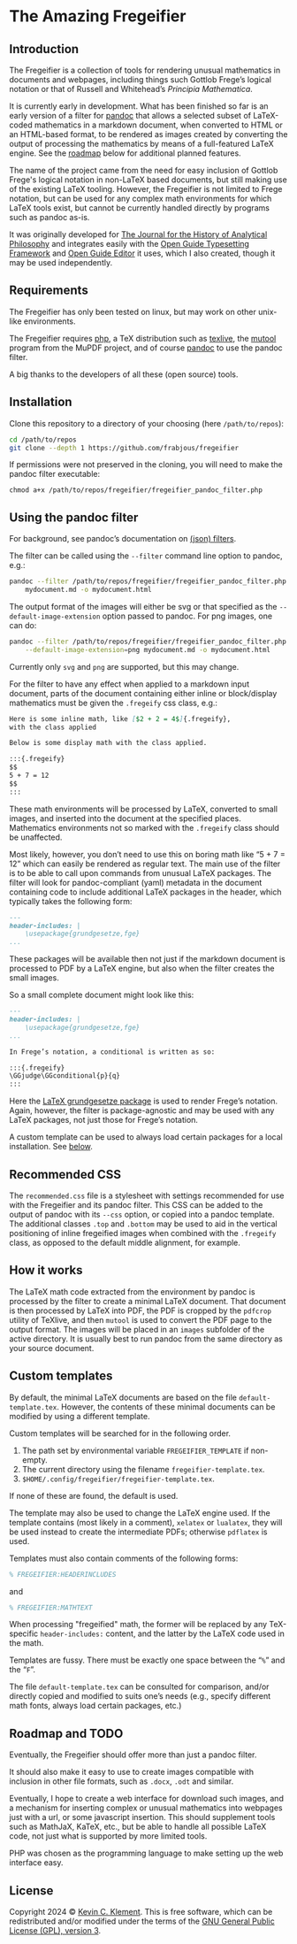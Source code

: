 
# The Amazing Fregeifier

## Introduction

The Fregeifier is a collection of tools for rendering unusual mathematics in documents and webpages, including things such Gottlob Frege’s logical notation or that of Russell and Whitehead’s *Principia Mathematica*.

It is currently early in development. What has been finished so far is an early version of a filter for [pandoc](https://pandoc.org) that allows a selected subset of LaTeX-coded mathematics in a markdown document, when converted to HTML or an HTML-based format, to be rendered as images created by converting the output of processing the mathematics by means of a full-featured LaTeX engine. See the [roadmap](#roadmap-and-todo) below for additional planned features.

The name of the project came from the need for easy inclusion of Gottlob Frege's logical notation in non-LaTeX based documents, but still making use of the existing LaTeX tooling. However, the Fregeifier is not limited to Frege notation, but can be used for any complex math environments for which LaTeX tools exist, but cannot be currently handled directly by programs such as pandoc as-is.

It was originally developed for [The Journal for the History of Analytical Philosophy](https://jhaponline.org) and integrates easily with the [Open Guide Typesetting Framework](https://github.com/frabjous/open-guide-typesetting-framework) and [Open Guide Editor](https://github.com/frabjous/open-guide-editor) it uses, which I also created, though it may be used independently.

## Requirements

The Fregeifier has only been tested on linux, but may work on other unix-like environments.

The Fregeifier requires [php](https://www.php.net/), a TeX distribution such as [texlive](https://tug.org/texlive/), the [mutool](https://www.mankier.com/1/mutool) program from the MuPDF project, and of course [pandoc](https://pandoc.org) to use the pandoc filter.

A big thanks to the developers of all these (open source) tools.

## Installation

Clone this repository to a directory of your choosing (here `/path/to/repos`):

```sh
cd /path/to/repos
git clone --depth 1 https://github.com/frabjous/fregeifier
````

If permissions were not preserved in the cloning, you will need to make the pandoc filter executable:

```ah
chmod a+x /path/to/repos/fregeifier/fregeifier_pandoc_filter.php
```

## Using the pandoc filter

For background, see pandoc’s documentation on [(json) filters](https://pandoc.org/filters.html).

The filter can be called using the `--filter` command line option to pandoc, e.g.:

```sh
pandoc --filter /path/to/repos/fregeifier/fregeifier_pandoc_filter.php \
    mydocument.md -o mydocument.html
```

The output format of the images will either be svg or that specified as the `--default-image-extension` option passed to pandoc. For png images, one can do:

```sh
pandoc --filter /path/to/repos/fregeifier/fregeifier_pandoc_filter.php \
    --default-image-extension=png mydocument.md -o mydocument.html
```

Currently only `svg` and `png` are supported, but this may change.

For the filter to have any effect when applied to a markdown input document, parts of the document containing either inline or block/display mathematics must be given the `.fregeify` css class, e.g.:

```markdown
Here is some inline math, like [$2 + 2 = 4$]{.fregeify},
with the class applied

Below is some display math with the class applied.

:::{.fregeify}
$$
5 + 7 = 12
$$
:::
```

These math environments will be processed by LaTeX, converted to small images, and inserted into the document at the specified places.  Mathematics environments not so marked with the `.fregeify` class should be unaffected.

Most likely, however, you don’t need to use this on boring math like “5 + 7 = 12” which can easily be rendered as regular text. The main use of the filter is to be able to call upon commands from unusual LaTeX packages. The filter will look for pandoc-compliant (yaml) metadata in the document containing code to include additional LaTeX packages in the header, which typically takes the following form:

```markdown
---
header-includes: |
    \usepackage{grundgesetze,fge}
...
```

These packages will be available then not just if the markdown document is processed to PDF by a LaTeX engine, but also when the filter creates the small images.

So a small complete document might look like this:

```markdown
---
header-includes: |
    \usepackage{grundgesetze,fge}
...

In Frege’s notation, a conditional is written as so:

:::{.fregeify}
\GGjudge\GGconditional{p}{q}
:::

```
Here the [LaTeX grundgesetze package](https://ctan.org/pkg/grundgesetze?lang=en) is used to render Frege’s notation. Again, however, the filter is package-agnostic and may be used with any LaTeX packages, not just those for Frege’s notation.

A custom template can be used to always load certain packages for a local installation. See [below](#custom-templates).

## Recommended CSS

The `recommended.css` file is a stylesheet with settings recommended for use with the Fregeifier and its pandoc filter. This CSS can be added to the output of pandoc with its `--css` option, or copied into a pandoc template. The additional classes `.top` and `.bottom` may be used to aid in the vertical positioning of inline fregeified images when combined with the `.fregeify` class, as opposed to the default middle alignment, for example.

## How it works

The LaTeX math code extracted from the environment by pandoc is processed by the filter to create a minimal LaTeX document. That document is then processed by LaTeX into PDF, the PDF is cropped by the `pdfcrop` utility of TeXlive, and then `mutool` is used to convert the PDF page to the output format. The images will be placed in an `images` subfolder of the active directory. It is usually best to run pandoc from the same directory as your source document.

## Custom templates

By default, the minimal LaTeX documents are based on the file `default-template.tex`. However, the contents of these minimal documents can be modified by using a different template.

Custom templates will be searched for in the following order.

1) The path set by environmental variable `FREGEIFIER_TEMPLATE` if non-empty.
2) The current directory using the filename `fregeifier-template.tex`.
3) `$HOME/.config/fregeifier/fregeifier-template.tex`.

If none of these are found, the default is used.

The template may also be used to change the LaTeX engine used. If the template contains (most likely in a comment), `xelatex` or `lualatex`, they will be used instead to create the intermediate PDFs; otherwise `pdflatex` is used.

Templates must also contain comments of the following forms:

```tex
% FREGEIFIER:HEADERINCLUDES
```

and

```tex
% FREGEIFIER:MATHTEXT
```

When processing "fregeified" math, the former will be replaced by any TeX-specific `header-includes:` content, and the latter by the LaTeX code used in the math.

Templates are fussy. There must be exactly one space between the “`%`” and the “`F`”.

The file `default-template.tex` can be consulted for comparison, and/or directly copied and modified to suits one’s needs (e.g., specify different math fonts, always load certain packages, etc.)

## Roadmap and TODO

Eventually, the Fregeifier should offer more than just a pandoc filter.

It should also make it easy to use to create images compatible with inclusion in other file formats, such as `.docx`, `.odt` and similar.

Eventually, I hope to create a web interface for download such images, and a mechanism for inserting complex or unusual mathematics into webpages just with a url, or some javascript insertion. This should supplement tools such as MathJaX, KaTeX, etc., but be able to handle all possible LaTeX code, not just what is supported by more limited tools.

PHP was chosen as the programming language to make setting up the web interface easy.

## License

Copyright 2024 © [Kevin C. Klement](https://people.umass.edu/klement). This is free software, which can be redistributed and/or modified under the terms of the [GNU General Public License (GPL), version 3](https://www.gnu.org/licenses/gpl.html).

